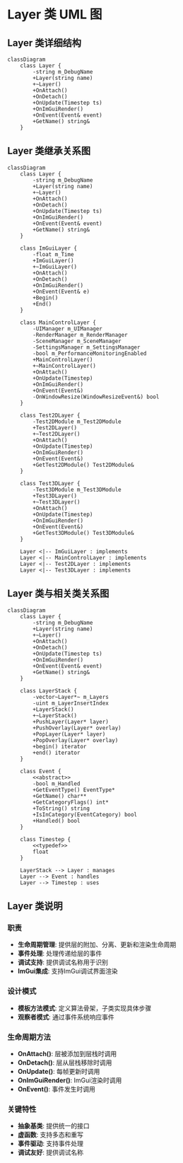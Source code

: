 # Layer 类 UML 图

## Layer 类详细结构

```mermaid
classDiagram
    class Layer {
        -string m_DebugName
        +Layer(string name)
        +~Layer()
        +OnAttach()
        +OnDetach()
        +OnUpdate(Timestep ts)
        +OnImGuiRender()
        +OnEvent(Event& event)
        +GetName() string&
    }
```

## Layer 类继承关系图

```mermaid
classDiagram
    class Layer {
        -string m_DebugName
        +Layer(string name)
        +~Layer()
        +OnAttach()
        +OnDetach()
        +OnUpdate(Timestep ts)
        +OnImGuiRender()
        +OnEvent(Event& event)
        +GetName() string&
    }

    class ImGuiLayer {
        -float m_Time
        +ImGuiLayer()
        +~ImGuiLayer()
        +OnAttach()
        +OnDetach()
        +OnImGuiRender()
        +OnEvent(Event& e)
        +Begin()
        +End()
    }

    class MainControlLayer {
        -UIManager m_UIManager
        -RenderManager m_RenderManager
        -SceneManager m_SceneManager
        -SettingsManager m_SettingsManager
        -bool m_PerformanceMonitoringEnabled
        +MainControlLayer()
        +~MainControlLayer()
        +OnAttach()
        +OnUpdate(Timestep)
        +OnImGuiRender()
        +OnEvent(Event&)
        -OnWindowResize(WindowResizeEvent&) bool
    }

    class Test2DLayer {
        -Test2DModule m_Test2DModule
        +Test2DLayer()
        +~Test2DLayer()
        +OnAttach()
        +OnUpdate(Timestep)
        +OnImGuiRender()
        +OnEvent(Event&)
        +GetTest2DModule() Test2DModule&
    }

    class Test3DLayer {
        -Test3DModule m_Test3DModule
        +Test3DLayer()
        +~Test3DLayer()
        +OnAttach()
        +OnUpdate(Timestep)
        +OnImGuiRender()
        +OnEvent(Event&)
        +GetTest3DModule() Test3DModule&
    }

    Layer <|-- ImGuiLayer : implements
    Layer <|-- MainControlLayer : implements
    Layer <|-- Test2DLayer : implements
    Layer <|-- Test3DLayer : implements
```

## Layer 类与相关类关系图

```mermaid
classDiagram
    class Layer {
        -string m_DebugName
        +Layer(string name)
        +~Layer()
        +OnAttach()
        +OnDetach()
        +OnUpdate(Timestep ts)
        +OnImGuiRender()
        +OnEvent(Event& event)
        +GetName() string&
    }

    class LayerStack {
        -vector~Layer*~ m_Layers
        -uint m_LayerInsertIndex
        +LayerStack()
        +~LayerStack()
        +PushLayer(Layer* layer)
        +PushOverlay(Layer* overlay)
        +PopLayer(Layer* layer)
        +PopOverlay(Layer* overlay)
        +begin() iterator
        +end() iterator
    }

    class Event {
        <<abstract>>
        -bool m_Handled
        +GetEventType() EventType*
        +GetName() char**
        +GetCategoryFlags() int*
        +ToString() string
        +IsInCategory(EventCategory) bool
        +Handled() bool
    }

    class Timestep {
        <<typedef>>
        float
    }

    LayerStack --> Layer : manages
    Layer --> Event : handles
    Layer --> Timestep : uses
```

## Layer 类说明

### 职责
- **生命周期管理**: 提供层的附加、分离、更新和渲染生命周期
- **事件处理**: 处理传递给层的事件
- **调试支持**: 提供调试名称用于识别
- **ImGui集成**: 支持ImGui调试界面渲染

### 设计模式
- **模板方法模式**: 定义算法骨架，子类实现具体步骤
- **观察者模式**: 通过事件系统响应事件

### 生命周期方法
- **OnAttach()**: 层被添加到层栈时调用
- **OnDetach()**: 层从层栈移除时调用
- **OnUpdate()**: 每帧更新时调用
- **OnImGuiRender()**: ImGui渲染时调用
- **OnEvent()**: 事件发生时调用

### 关键特性
- **抽象基类**: 提供统一的接口
- **虚函数**: 支持多态和重写
- **事件驱动**: 支持事件处理
- **调试友好**: 提供调试名称
